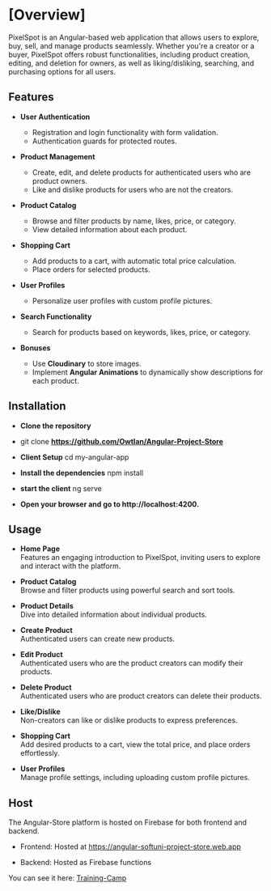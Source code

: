 # [Overview]

PixelSpot is an Angular-based web application that allows users to explore, buy, sell, and manage products seamlessly. Whether you're a creator or a buyer, PixelSpot offers robust functionalities, including product creation, editing, and deletion for owners, as well as liking/disliking, searching, and purchasing options for all users.

## Features

- **User Authentication**
  - Registration and login functionality with form validation.
  - Authentication guards for protected routes.

- **Product Management**
  - Create, edit, and delete products for authenticated users who are product owners.
  - Like and dislike products for users who are not the creators.

- **Product Catalog**
  - Browse and filter products by name, likes, price, or category.
  - View detailed information about each product.

- **Shopping Cart**
  - Add products to a cart, with automatic total price calculation.
  - Place orders for selected products.

- **User Profiles**
  - Personalize user profiles with custom profile pictures.

- **Search Functionality**
  - Search for products based on keywords, likes, price, or category.

- **Bonuses**
  - Use **Cloudinary** to store images.
  - Implement **Angular Animations** to dynamically show descriptions for each product.

## Installation

- **Clone the repository**
- git clone **https://github.com/Owtlan/Angular-Project-Store**

- **Client Setup**
cd my-angular-app

- **Install the dependencies**
npm install

- **start the client**
ng serve

- **Open your browser and go to http://localhost:4200.**

## Usage

- **Home Page**  
  Features an engaging introduction to PixelSpot, inviting users to explore and interact with the platform.

- **Product Catalog**  
  Browse and filter products using powerful search and sort tools.

- **Product Details**  
  Dive into detailed information about individual products.

- **Create Product**  
  Authenticated users can create new products.

- **Edit Product**  
  Authenticated users who are the product creators can modify their products.

- **Delete Product**  
  Authenticated users who are product creators can delete their products.

- **Like/Dislike**  
  Non-creators can like or dislike products to express preferences.

- **Shopping Cart**  
  Add desired products to a cart, view the total price, and place orders effortlessly.

- **User Profiles**  
  Manage profile settings, including uploading custom profile pictures.

## Host
 
The Angular-Store platform is hosted on Firebase for both frontend and backend.
 
- Frontend: Hosted at https://angular-softuni-project-store.web.app

- Backend: Hosted as Firebase functions
 
You can see it here: <a href="https://angular-softuni-project-store.web.app">Training-Camp</a>

